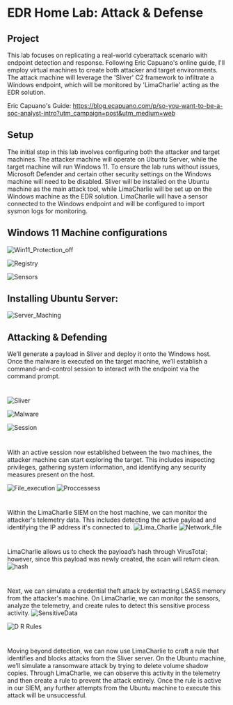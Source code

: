 # EDR Home Lab: Attack & Defense

## Project
This lab focuses on replicating a real-world cyberattack scenario with endpoint detection and response. Following Eric Capuano's online guide, I'll employ virtual machines to create both attacker and target environments. The attack machine will leverage the 'Sliver' C2 framework to infiltrate a Windows endpoint, which will be monitored by 'LimaCharlie' acting as the EDR solution.

Eric Capuano's Guide: https://blog.ecapuano.com/p/so-you-want-to-be-a-soc-analyst-intro?utm_campaign=post&utm_medium=web

## Setup
The initial step in this lab involves configuring both the attacker and target machines. The attacker machine will operate on Ubuntu Server, while the target machine will run Windows 11. To ensure the lab runs without issues, Microsoft Defender and certain other security settings on the Windows machine will need to be disabled. Sliver will be installed on the Ubuntu machine as the main attack tool, while LimaCharlie will be set up on the Windows machine as the EDR solution. LimaCharlie will have a sensor connected to the Windows endpoint and will be configured to import sysmon logs for monitoring.

## Windows 11 Machine configurations
![Win11_Protection_off](https://github.com/user-attachments/assets/e822f4ee-a4fe-479e-9a3b-06f66463337e)

![Registry](https://github.com/user-attachments/assets/f344f1ca-e628-4111-9009-6dbddb5e2bf7)

![Sensors](https://github.com/user-attachments/assets/c0caeb25-40f3-4d80-98eb-41c629020f43)

## Installing Ubuntu Server:
![Server_Maching](https://github.com/user-attachments/assets/0e4dba71-9438-4828-9e17-df0fe3d97f4d)

## Attacking & Defending
We’ll generate a payload in Sliver and deploy it onto the Windows host. 
Once the malware is executed on the target machine, we’ll establish a command-and-control session to interact with the endpoint via the command prompt.

#
![Sliver](https://github.com/user-attachments/assets/e57b9ef5-da44-413c-b173-c09420416ac1)

![Malware](https://github.com/user-attachments/assets/650f65ff-64b7-4826-9cdc-b2aeb85838bb)

![Session](https://github.com/user-attachments/assets/ed365d2e-c8f8-4fc5-9c51-dcd5bf18ae4f)

#
With an active session now established between the two machines, the attacker machine can start exploring the target. This includes inspecting privileges, gathering system information, and identifying any security measures present on the host.

![File_execution](https://github.com/user-attachments/assets/78882b6f-7a36-4f8a-8040-b711e7e841ec)
![Proccessess](https://github.com/user-attachments/assets/bfdbf6b7-109f-4392-a763-835634d82b09)

#
Within the LimaCharlie SIEM on the host machine, we can monitor the attacker's telemetry data. This includes detecting the active payload and identifying the IP address it's connected to.
![Lima_Charlie](https://github.com/user-attachments/assets/a5b1eec1-1b34-4663-a672-bbf235e51bc6)
![Network_file](https://github.com/user-attachments/assets/d6a40c04-8abb-4e05-9e37-d80004b0318e)

#
LimaCharlie allows us to check the payload’s hash through VirusTotal; however, since this payload was newly created, the scan will return clean.
![hash](https://github.com/user-attachments/assets/c024cdc3-19f1-4c95-8a34-0e8101230064)

#
Next, we can simulate a credential theft attack by extracting LSASS memory from the attacker's machine. On LimaCharlie, we can monitor the sensors, analyze the telemetry, and create rules to detect this sensitive process activity.
![SensitiveData](https://github.com/user-attachments/assets/51fd5fb5-8192-4c70-a0d3-889ab3f7fe7f)

![D R Rules](https://github.com/user-attachments/assets/e7b74752-27d1-4e02-9d6a-67d3879b3af1)

#
Moving beyond detection, we can now use LimaCharlie to craft a rule that identifies and blocks attacks from the Sliver server. On the Ubuntu machine, we’ll simulate a ransomware attack by trying to delete volume shadow copies. Through LimaCharlie, we can observe this activity in the telemetry and then create a rule to prevent the attack entirely. Once the rule is active in our SIEM, any further attempts from the Ubuntu machine to execute this attack will be unsuccessful.
